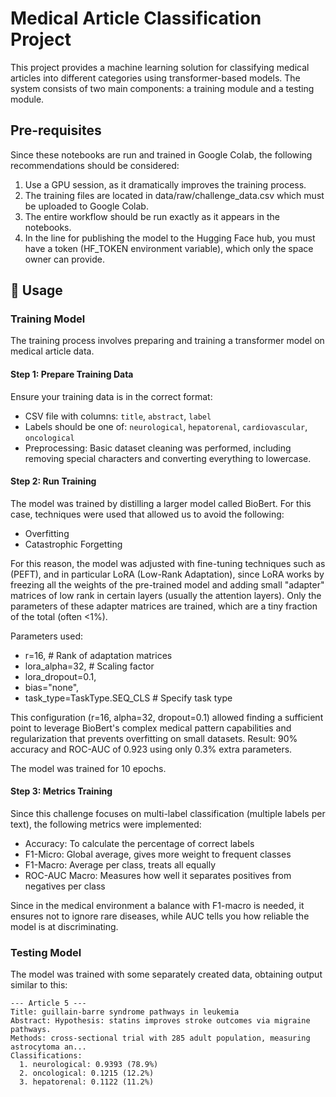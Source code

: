 # Medical Article Classification Project

This project provides a machine learning solution for classifying medical articles into different categories using transformer-based models. The system consists of two main components: a training module and a testing module.

## Pre-requisites

Since these notebooks are run and trained in Google Colab, the following recommendations should be considered:

1. Use a GPU session, as it dramatically improves the training process.
2. The training files are located in data/raw/challenge_data.csv which must be uploaded to Google Colab.
3. The entire workflow should be run exactly as it appears in the notebooks.
4. In the line for publishing the model to the Hugging Face hub, you must have a token (HF_TOKEN environment variable), which only the space owner can provide.

## 📖 Usage

### Training Model

The training process involves preparing and training a transformer model on medical article data.

#### Step 1: Prepare Training Data

Ensure your training data is in the correct format:

- CSV file with columns: `title`, `abstract`, `label`
- Labels should be one of: `neurological`, `hepatorenal`, `cardiovascular`, `oncological`
- Preprocessing: Basic dataset cleaning was performed, including removing special characters and converting everything to lowercase.

#### Step 2: Run Training

The model was trained by distilling a larger model called BioBert. For this case, techniques were used that allowed us to avoid the following:

- Overfitting
- Catastrophic Forgetting

For this reason, the model was adjusted with fine-tuning techniques such as (PEFT), and in particular LoRA (Low-Rank Adaptation), since LoRA works by freezing all the weights of the pre-trained model and adding small "adapter" matrices of low rank in certain layers (usually the attention layers). Only the parameters of these adapter matrices are trained, which are a tiny fraction of the total (often <1%).

Parameters used:
- r=16, # Rank of adaptation matrices
- lora_alpha=32, # Scaling factor
- lora_dropout=0.1,
- bias="none",
- task_type=TaskType.SEQ_CLS # Specify task type

This configuration (r=16, alpha=32, dropout=0.1) allowed finding a sufficient point to leverage BioBert's complex medical pattern capabilities and regularization that prevents overfitting on small datasets.
Result: 90% accuracy and ROC-AUC of 0.923 using only 0.3% extra parameters.

The model was trained for 10 epochs.

#### Step 3: Metrics Training

Since this challenge focuses on multi-label classification (multiple labels per text), the following metrics were implemented:

- Accuracy: To calculate the percentage of correct labels
- F1-Micro: Global average, gives more weight to frequent classes
- F1-Macro: Average per class, treats all equally
- ROC-AUC Macro: Measures how well it separates positives from negatives per class

Since in the medical environment a balance with F1-macro is needed, it ensures not to ignore rare diseases, while AUC tells you how reliable the model is at discriminating.

### Testing Model

The model was trained with some separately created data, obtaining output similar to this:

```
--- Article 5 ---
Title: guillain-barre syndrome pathways in leukemia
Abstract: Hypothesis: statins improves stroke outcomes via migraine pathways.
Methods: cross-sectional trial with 285 adult population, measuring astrocytoma an...
Classifications:
  1. neurological: 0.9393 (78.9%)
  2. oncological: 0.1215 (12.2%)
  3. hepatorenal: 0.1122 (11.2%)
```

